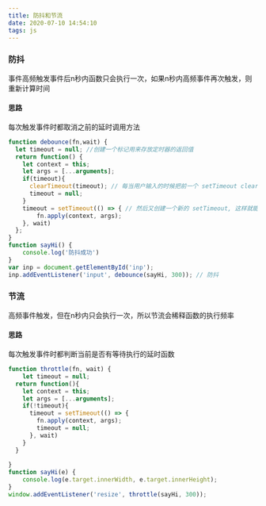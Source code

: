 ```yaml
---
title: 防抖和节流
date: 2020-07-10 14:54:10
tags: js
---
```


### 防抖

事件高频触发事件后n秒内函数只会执行一次，如果n秒内高频事件再次触发，则重新计算时间

#### 思路

每次触发事件时都取消之前的延时调用方法

```js
function debounce(fn,wait) {
  let timeout = null; //创建一个标记用来存放定时器的返回值
  return function() {
    let context = this;
    let args = [...arguments];
    if(timeout){
      clearTimeout(timeout); // 每当用户输入的时候把前一个 setTimeout clear 掉
      timeout = null;
    }
    timeout = setTimeout(() => { // 然后又创建一个新的 setTimeout, 这样就能保证输入字符后的 interval 间隔内如果还有字符输入的话，就不会执行 fn 函数
 		fn.apply(context, args);
    }, wait)
  };
}
function sayHi() {
	console.log('防抖成功')
}
var inp = document.getElementById('inp');
inp.addEventListener('input', debounce(sayHi, 300)); // 防抖
```

### 节流

高频事件触发，但在n秒内只会执行一次，所以节流会稀释函数的执行频率

#### 思路

每次触发事件时都判断当前是否有等待执行的延时函数

```js
function throttle(fn, wait) {
	let timeout = null;
  return function(){
    let context = this;
    let args = [...arguments];
    if(!timeout){
      timeout = setTimeout(() => {
        fn.apply(context, args);
        timeout = null;
      }, wait)
    }
  }
  
}
function sayHi(e) {
	console.log(e.target.innerWidth, e.target.innerHeight);
}
window.addEventListener('resize', throttle(sayHi, 300));
```

